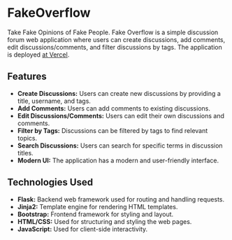 # FakeOverflow
Take Fake Opinions of Fake People.
Fake Overflow is a simple discussion forum web application where users can create discussions, add comments, edit discussions/comments, and filter discussions by tags. The application is deployed [at Vercel](https://fake-overflow-git-main-ayush-jayaswals-projects.vercel.app/).

## Features

- **Create Discussions:** Users can create new discussions by providing a title, username, and tags.
- **Add Comments:** Users can add comments to existing discussions.
- **Edit Discussions/Comments:** Users can edit their own discussions and comments.
- **Filter by Tags:** Discussions can be filtered by tags to find relevant topics.
- **Search Discussions:** Users can search for specific terms in discussion titles.
- **Modern UI:** The application has a modern and user-friendly interface.

## Technologies Used

- **Flask:** Backend web framework used for routing and handling requests.
- **Jinja2:** Template engine for rendering HTML templates.
- **Bootstrap:** Frontend framework for styling and layout.
- **HTML/CSS:** Used for structuring and styling the web pages.
- **JavaScript:** Used for client-side interactivity.

